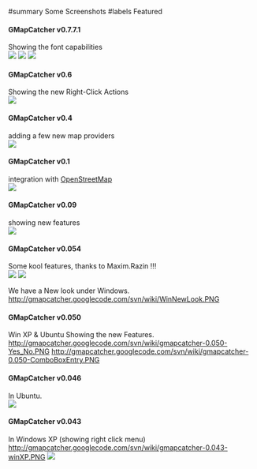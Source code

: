 ﻿#summary Some Screenshots
#labels Featured



#### GMapCatcher v0.7.7.1 ####
Showing the font capabilities<br>
<img src='http://gmapcatcher.googlecode.com/svn-history/r1234/wiki/font/1.png' />
<img src='http://gmapcatcher.googlecode.com/svn-history/r1234/wiki/font/2.png' />
<img src='http://gmapcatcher.googlecode.com/svn-history/r1234/wiki/font/3.png' />


<h4>GMapCatcher v0.6</h4>
Showing the new Right-Click Actions<br>
<img src='http://gmapcatcher.googlecode.com/svn/wiki/gmapcatcher-0.6.png' />

<h4>GMapCatcher v0.4</h4>
adding a few new map providers<br>
<img src='http://gmapcatcher.googlecode.com/svn/wiki/v0.4.anim.gif' />

<h4>GMapCatcher v0.1</h4>
integration with <a href='http://www.openstreetmap.org/'>OpenStreetMap</a><br>
<img src='http://gmapcatcher.googlecode.com/svn/wiki/OpenStreetMap.gif' />


<h4>GMapCatcher v0.09</h4>
showing new features<br>
<img src='http://gmapcatcher.googlecode.com/svn/wiki/v0.09.gif' />


<h4>GMapCatcher v0.054</h4>
Some kool features, thanks to Maxim.Razin !!!<br>
<img src='http://gmapcatcher.googlecode.com/svn/wiki/GMapCatcher-v0.054.gif' />
<img src='http://gmapcatcher.googlecode.com/svn/wiki/GMapCatcher_Terrain.gif' />

We have a New look under Windows.<br>
<a href='http://gmapcatcher.googlecode.com/svn/wiki/WinNewLook.PNG'>http://gmapcatcher.googlecode.com/svn/wiki/WinNewLook.PNG</a>


<h4>GMapCatcher v0.050</h4>
Win XP & Ubuntu Showing the new Features.<br>
<a href='http://gmapcatcher.googlecode.com/svn/wiki/gmapcatcher-0.050-Yes_No.PNG'>http://gmapcatcher.googlecode.com/svn/wiki/gmapcatcher-0.050-Yes_No.PNG</a>
<a href='http://gmapcatcher.googlecode.com/svn/wiki/gmapcatcher-0.050-ComboBoxEntry.PNG'>http://gmapcatcher.googlecode.com/svn/wiki/gmapcatcher-0.050-ComboBoxEntry.PNG</a>


<h4>GMapCatcher v0.046</h4>
In Ubuntu.<br>
<img src='http://gmapcatcher.googlecode.com/svn/wiki/gmapcatcher-0.046-Ubuntu.png' />


<h4>GMapCatcher v0.043</h4>
In Windows XP (showing right click menu)<br>
<a href='http://gmapcatcher.googlecode.com/svn/wiki/gmapcatcher-0.043-winXP.PNG'>http://gmapcatcher.googlecode.com/svn/wiki/gmapcatcher-0.043-winXP.PNG</a>


<img src='http://gmapcatcher.googlecode.com/svn/wiki/Screenshot.png' />